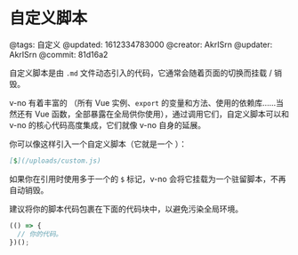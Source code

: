 # 自定义脚本

@tags: 自定义
@updated: 1612334783000
@creator: AkrISrn
@updater: AkrISrn
@commit: 81d16a2

自定义脚本是由 `.md` 文件动态引入的代码，它通常会随着页面的切换而挂载 / 销毁。

v-no 有着丰富的 [](/zh/api/index.md "#")（所有 Vue 实例、`export` 的变量和方法、使用的依赖库……当然还有 Vue 函数，全部暴露在全局供你使用），通过调用它们，自定义脚本可以和 v-no 的核心代码高度集成，它们就像 v-no 自身的延展。

你可以像这样引入一个自定义脚本（它就是一个 [](/zh/docs/links.md "#")）：

```markdown
[$](/uploads/custom.js)
```

如果你在引用时使用多于一个的 `$` 标记，v-no 会将它挂载为一个驻留脚本，不再自动销毁。

建议将你的脚本代码包裹在下面的代码块中，以避免污染全局环境。

```js
(() => {
  // 你的代码。
})();
```
